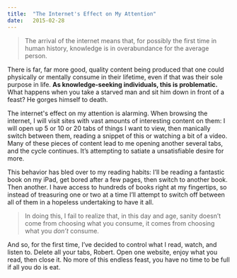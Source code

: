 ```yaml
---
title:  "The Internet's Effect on My Attention"
date:   2015-02-28
---
```


> The arrival of the internet means that, for possibly the first time in human history, knowledge is in overabundance for the average person.

There is far, far more good, quality content being produced that one could physically or mentally consume in their lifetime, even if that was their sole purpose in life. **As knowledge-seeking individuals, this is problematic.** What happens when you take a starved man and sit him down in front of a feast? He gorges himself to death.

The internet's effect on my attention is alarming. When browsing the internet, I will visit sites with vast amounts of interesting content on them: I will open up 5 or 10 or 20 tabs of things I want to view, then manically switch between them, reading a snippet of this or watching a bit of a video. Many of these pieces of content lead to me opening another several tabs, and the cycle continues. It’s attempting to satiate a unsatisfiable desire for more.

This behavior has bled over to my reading habits: I’ll be reading a fantastic book on my iPad, get bored after a few pages, then switch to another book. Then another. I have access to hundreds of books right at my fingertips, so instead of treasuring one or two at a time I’ll attempt to switch off between all of them in a hopeless undertaking to have it all.

> In doing this, I fail to realize that, in this day and age, sanity doesn’t come from choosing what you consume, it comes from choosing what you *don’t* consume.

And so, for the first time, I’ve decided to control what I read, watch, and listen to. Delete all your tabs, Robert. Open one website, enjoy what you read, then close it. No more of this endless feast, you have no time to be full if all you do is eat.